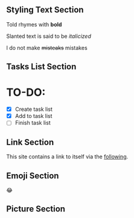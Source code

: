 ## Styling Text Section

Told rhymes with **bold**

Slanted text is said to be *italicized*

I do not make ~~misteaks~~ mistakes

## Tasks List Section
# TO-DO: 
- [x] Create task list
- [x] Add to task list
- [ ] Finish task list

## Link Section

This site contains a link to itself via the [following](https://asherbav.github.io/).

## Emoji Section

:joy:

## Picture Section

